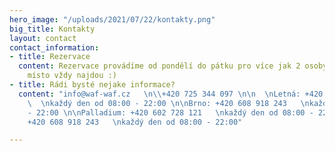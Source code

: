 ```yaml
---
hero_image: "/uploads/2021/07/22/kontakty.png"
big_title: Kontakty
layout: contact
contact_information:
- title: Rezervace
  content: Rezervace provádíme od pondělí do pátku pro více jak 2 osoby, které u nás
    místo vždy najdou :)
- title: Rádi bysté nejake informace?
  content: "info@waf-waf.cz   \n\\+420 725 344 097 \n\n  \nLetná: +420 602 728 121
    \  \nkaždý den od 08:00 - 22:00 \n\nBrno: +420 608 918 243   \nkaždý den od 08:00
    - 22:00 \n\nPalladium: +420 602 728 121   \nkaždý den od 08:00 - 22:00 \n\nPavlova:
    +420 608 918 243   \nkaždý den od 08:00 - 22:00"

---
```

